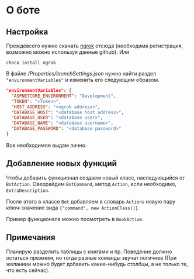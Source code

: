 # О боте

## Настройка
Преждевсего нужно скачать [ngrok](https://ngrok.com/download) отсюда (необходима регистрация, возможно можно используя данные github). Или

```shell
choco install ngrok
```


В файле */Properties/launchSettings.json* нужно найти раздел `"environmentVariables"` и изменить его следующим образом.

```json
"environmentVariables": {
  "ASPNETCORE_ENVIRONMENT": "Development",
  "TOKEN": "<Token>",
  "HOST_ADDRESS": "<ngrok address>",
  "DATABASE_HOST": "<database host address>",
  "DATABASE_USER": "<database user>",
  "DATABASE_NAME": "<database username>",
  "DATABASE_PASSWORD": "<database password>"
}
```
Все необходимое выдам лично.

## Добавление новых функций
Чтобы добавить функционал создаем новый класс, наследующийся от `BotAction`. Оверрайдим `BotCommand`, метод `Action`, если необходимо, `ExtraDescription`.

После этого в классе `Bot` добавляем в словарь `Actions` новую пару ключ-значение вида `{"command", new ActionClass()}`.

Пример функционала можно посмотреть в `BookAction`.

## Примечания
Планирую разделить таблицы с книгами и пр. Поведение должно остаться прежним, но тогда разные команды звучат логичнее (При желаниии можно будет добавить какие-нибудь столбцы, а не только те, что есть сейчас).